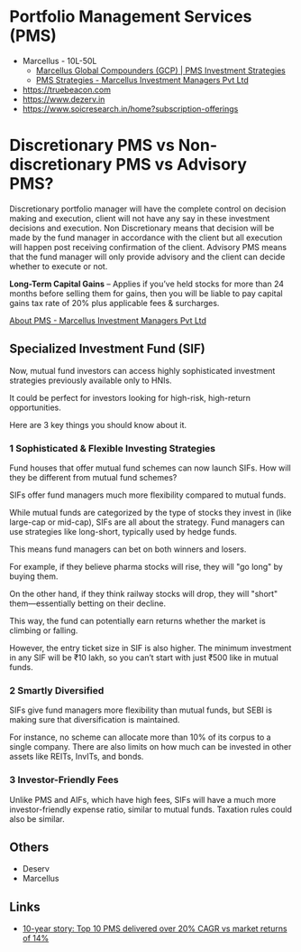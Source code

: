 # Portfolio Management Services (PMS)

- Marcellus - 10L-50L
	- [Marcellus Global Compounders (GCP) | PMS Investment Strategies](https://marcellus.in/portfolio-management-services/global-compounders/)
	- [PMS Strategies - Marcellus Investment Managers Pvt Ltd](https://marcellus.helpscoutdocs.com/category/5-consistent-compounders-portfolio)
- https://truebeacon.com
- https://www.dezerv.in
- https://www.soicresearch.in/home?subscription-offerings

# Discretionary PMS vs Non-discretionary PMS vs Advisory PMS?

Discretionary portfolio manager will have the complete control on decision making and execution, client will not have any say in these investment decisions and execution. Non Discretionary means that decision will be made by the fund manager in accordance with the client but all execution will happen post receiving confirmation of the client. Advisory PMS means that the fund manager will only provide advisory and the client can decide whether to execute or not.

**Long-Term Capital Gains** – Applies if you’ve held stocks for more than 24 months before selling them for gains, then you will be liable to pay capital gains tax rate of 20% plus applicable fees & surcharges.

[About PMS - Marcellus Investment Managers Pvt Ltd](https://marcellus.helpscoutdocs.com/category/11-what-is-a-pms)

## Specialized Investment Fund (SIF)

Now, mutual fund investors can access highly sophisticated investment strategies previously available only to HNIs.

It could be perfect for investors looking for high-risk, high-return opportunities.

Here are 3 key things you should know about it.

### 1 Sophisticated & Flexible Investing Strategies

Fund houses that offer mutual fund schemes can now launch SIFs. How will they be different from mutual fund schemes?

SIFs offer fund managers much more flexibility compared to mutual funds.

While mutual funds are categorized by the type of stocks they invest in (like large-cap or mid-cap), SIFs are all about the strategy. Fund managers can use strategies like long-short, typically used by hedge funds.

This means fund managers can bet on both winners and losers.

For example, if they believe pharma stocks will rise, they will "go long" by buying them.

On the other hand, if they think railway stocks will drop, they will "short" them—essentially betting on their decline.

This way, the fund can potentially earn returns whether the market is climbing or falling.

However, the entry ticket size in SIF is also higher. The minimum investment in any SIF will be ₹10 lakh, so you can’t start with just ₹500 like in mutual funds.

### 2 Smartly Diversified

SIFs give fund managers more flexibility than mutual funds, but SEBI is making sure that diversification is maintained.

For instance, no scheme can allocate more than 10% of its corpus to a single company. There are also limits on how much can be invested in other assets like REITs, InvITs, and bonds.

### 3 Investor-Friendly Fees

Unlike PMS and AIFs, which have high fees, SIFs will have a much more investor-friendly expense ratio, similar to mutual funds. Taxation rules could also be similar.

## Others

- Deserv
- Marcellus

## Links

- [10-year story: Top 10 PMS delivered over 20% CAGR vs market returns of 14%](https://pmsbazaar.com/Blogs/10-year-story-Top-10-PMS-delivered-over-20-percent-CAGR-vs-market-returns-of-14-percent)
